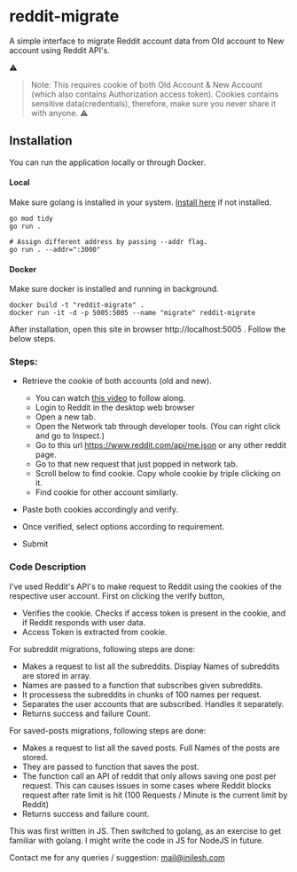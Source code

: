 # reddit-migrate

A simple interface to migrate Reddit account data from Old account to New account using Reddit API's.

:warning:

> Note: This requires cookie of both Old Account & New Account (which also contains Authorization access token). Cookies contains sensitive data(credentials), therefore, make sure you never share it with anyone. ⚠️

## Installation

You can run the application locally or through Docker.

#### Local

Make sure golang is installed in your system. [Install here](https://go.dev/dl/) if not installed.

```
go mod tidy
go run .

# Assign different address by passing --addr flag.
go run . --addr=":3000"
```

#### Docker

Make sure docker is installed and running in background.

```
docker build -t "reddit-migrate" .
docker run -it -d -p 5005:5005 --name "migrate" reddit-migrate
```

After installation, open this site in browser http://localhost:5005 . Follow the below steps.

### Steps:

- Retrieve the cookie of both accounts (old and new).

  - You can watch [this video](https://www.google.com) to follow along.
  - Login to Reddit in the desktop web browser
  - Open a new tab.
  - Open the Network tab through developer tools. (You can right click and go to Inspect.)
  - Go to this url https://www.reddit.com/api/me.json or any other reddit page.
  - Go to that new request that just popped in network tab.
  - Scroll below to find cookie. Copy whole cookie by triple clicking on it.
  - Find cookie for other account similarly.

- Paste both cookies accordingly and verify.
- Once verified, select options according to requirement.
- Submit

### Code Description

I've used Reddit's API's to make request to Reddit using the cookies of the respective user account.
First on clicking the verify button,

- Verifies the cookie. Checks if access token is present in the cookie, and if Reddit responds with user data.
- Access Token is extracted from cookie.

For subreddit migrations, following steps are done:

- Makes a request to list all the subreddits. Display Names of subreddits are stored in array.
- Names are passed to a function that subscribes given subreddits.
- It processess the subreddits in chunks of 100 names per request.
- Separates the user accounts that are subscribed. Handles it separately.
- Returns success and failure Count.

For saved-posts migrations, following steps are done:

- Makes a request to list all the saved posts. Full Names of the posts are stored.
- They are passed to function that saves the post.
- The function call an API of reddit that only allows saving one post per request. This can causes issues in some cases where Reddit blocks request after rate limit is hit (100 Requests / Minute is the current limit by Reddit)
- Returns success and failure count.

This was first written in JS. Then switched to golang, as an exercise to get familiar with golang. I might write the code in JS for NodeJS in future.

Contact me for any queries / suggestion: mail@inilesh.com
